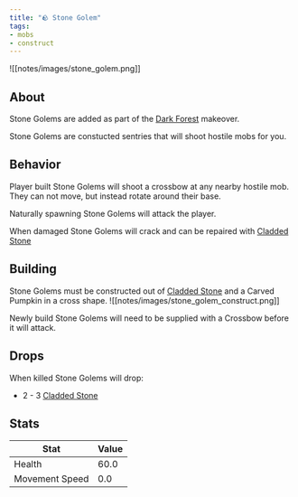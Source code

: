 ```yaml
---
title: "🪨 Stone Golem"
tags:
- mobs
- construct
---
```


![[notes/images/stone_golem.png]]
## About

Stone Golems are added as part of the [Dark Forest](notes/makeover/dark_forest) makeover.   

Stone Golems are constucted sentries that will shoot hostile mobs for you.

## Behavior
Player built Stone Golems will shoot a crossbow at any nearby hostile mob.  They can not move, but instead rotate around their base.  

Naturally spawning Stone Golems will attack the player.

When damaged Stone Golems will crack and can be repaired with [Cladded Stone]()

## Building
Stone Golems must be constructed out of [Cladded Stone]() and a Carved Pumpkin in a cross shape.
![[notes/images/stone_golem_construct.png]]

Newly build Stone Golems will need to be supplied with a Crossbow before it will attack.

## Drops
When killed Stone Golems will drop:
- 2 - 3 [Cladded Stone]()

## Stats
| Stat | Value |
| ---- | ------ |
| Health | 60.0 |
| Movement Speed | 0.0 | 

